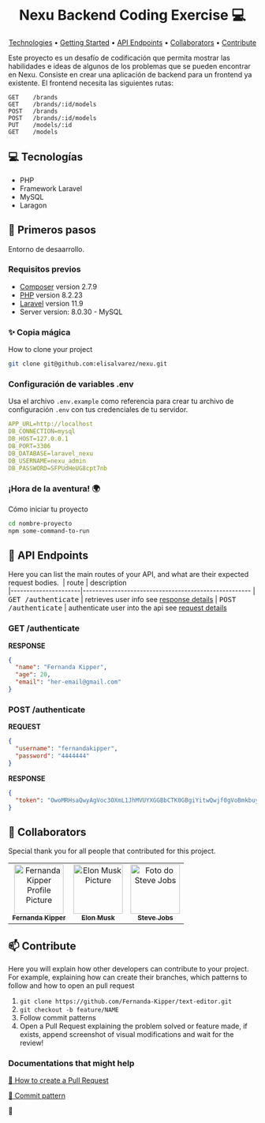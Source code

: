 <h1 align="center" style="font-weight: bold;">Nexu Backend Coding Exercise 💻</h1>

<p align="center">
 <a href="#tech">Technologies</a> • 
 <a href="#started">Getting Started</a> • 
  <a href="#routes">API Endpoints</a> •
 <a href="#colab">Collaborators</a> •
 <a href="#contribute">Contribute</a>
</p>

<p>
    Este proyecto es un desafío de codificación que permita mostrar las habilidades e ideas de algunos de los problemas que se pueden encontrar en Nexu. Consiste en crear una aplicación de backend para un frontend ya existente.  El frontend necesita las siguientes rutas:

    GET    /brands
    GET    /brands/:id/models
    POST   /brands
    POST   /brands/:id/models
    PUT    /models/:id
    GET    /models
</p>

<h2 id="technologies">💻 Tecnologías</h2>

- PHP
- Framework Laravel
- MySQL
- Laragon

<h2 id="started">🚀 Primeros pasos</h2>

Entorno de desaarrollo.

<h3>Requisitos previos</h3>

- [Composer](https://getcomposer.org/) version 2.7.9
- [PHP](https://www.php.net/downloads.php) version 8.2.23
- [Laravel](https://laravel.com/docs/11.x) version 11.9
- Server version: 8.0.30 - MySQL 

<h3>✨ Copia mágica</h3>

How to clone your project

```bash
git clone git@github.com:elisalvarez/nexu.git
```

<h3>Configuración de variables .env</h2>

Usa el archivo `.env.example` como referencia para crear tu archivo de configuración `.env` con tus credenciales de tu servidor.

```yaml
APP_URL=http://localhost
DB_CONNECTION=mysql
DB_HOST=127.0.0.1
DB_PORT=3306
DB_DATABASE=laravel_nexu
DB_USERNAME=nexu_admin
DB_PASSWORD=SFPUdHeUG8cpt7nb
```

<h3>¡Hora de la aventura! 🌍 </h3>

Cómo iniciar tu proyecto

```bash
cd nombre-proyecto
npm some-command-to-run
```

<h2 id="routes">📍 API Endpoints</h2>

Here you can list the main routes of your API, and what are their expected request bodies.
​
| route               | description                                          
|----------------------|-----------------------------------------------------
| <kbd>GET /authenticate</kbd>     | retrieves user info see [response details](#get-auth-detail)
| <kbd>POST /authenticate</kbd>     | authenticate user into the api see [request details](#post-auth-detail)

<h3 id="get-auth-detail">GET /authenticate</h3>

**RESPONSE**
```json
{
  "name": "Fernanda Kipper",
  "age": 20,
  "email": "her-email@gmail.com"
}
```

<h3 id="post-auth-detail">POST /authenticate</h3>

**REQUEST**
```json
{
  "username": "fernandakipper",
  "password": "4444444"
}
```

**RESPONSE**
```json
{
  "token": "OwoMRHsaQwyAgVoc3OXmL1JhMVUYXGGBbCTK0GBgiYitwQwjf0gVoBmkbuyy0pSi"
}
```

<h2 id="colab">🤝 Collaborators</h2>

Special thank you for all people that contributed for this project.

<table>
  <tr>
    <td align="center">
      <a href="#">
        <img src="https://avatars.githubusercontent.com/u/61896274?v=4" width="100px;" alt="Fernanda Kipper Profile Picture"/><br>
        <sub>
          <b>Fernanda Kipper</b>
        </sub>
      </a>
    </td>
    <td align="center">
      <a href="#">
        <img src="https://t.ctcdn.com.br/n7eZ74KAcU3iYwnQ89-ul9txVxc=/400x400/smart/filters:format(webp)/i490769.jpeg" width="100px;" alt="Elon Musk Picture"/><br>
        <sub>
          <b>Elon Musk</b>
        </sub>
      </a>
    </td>
    <td align="center">
      <a href="#">
        <img src="https://miro.medium.com/max/360/0*1SkS3mSorArvY9kS.jpg" width="100px;" alt="Foto do Steve Jobs"/><br>
        <sub>
          <b>Steve Jobs</b>
        </sub>
      </a>
    </td>
  </tr>
</table>

<h2 id="contribute">📫 Contribute</h2>

Here you will explain how other developers can contribute to your project. For example, explaining how can create their branches, which patterns to follow and how to open an pull request

1. `git clone https://github.com/Fernanda-Kipper/text-editor.git`
2. `git checkout -b feature/NAME`
3. Follow commit patterns
4. Open a Pull Request explaining the problem solved or feature made, if exists, append screenshot of visual modifications and wait for the review!

<h3>Documentations that might help</h3>

[📝 How to create a Pull Request](https://www.atlassian.com/br/git/tutorials/making-a-pull-request)

[💾 Commit pattern](https://gist.github.com/joshbuchea/6f47e86d2510bce28f8e7f42ae84c716)

🖖